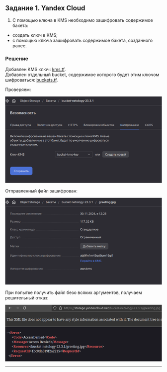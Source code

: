 ## Задание 1. Yandex Cloud   

1. С помощью ключа в KMS необходимо зашифровать содержимое бакета:

 - создать ключ в KMS;
 - с помощью ключа зашифровать содержимое бакета, созданного ранее.

 ### Решение

Добавлен KMS ключ: [kms.tf](../23.common/kms.tf).<br/>
Добавлен отдельный bucket, содержимое которого будет этим ключом шифроваться: [buckets.tf](../23.common/buckets.tf).

Проверяем:

![alt text](img/1.1.png)

Отправленный файл зашифрован:

![alt text](img/1.2.png)

При попытке получить файл безо всяких аргументов, получаем решительный отказ:

![alt text](img/1.3.png)

___



